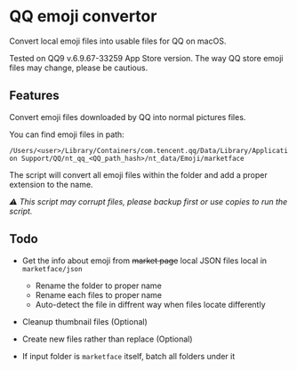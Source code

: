# QQ emoji convertor
Convert local emoji files into usable files for QQ on macOS.

Tested on QQ9 v.6.9.67-33259 App Store version. The way QQ store emoji files may change, please be cautious.



## Features

Convert emoji files downloaded by QQ into normal pictures files.

You can find emoji files in path:

`/Users/<user>/Library/Containers/com.tencent.qq/Data/Library/Application Support/QQ/nt_qq_<QQ_path_hash>/nt_data/Emoji/marketface`



The script will convert all emoji files within the folder and add a proper extension to the name.

*⚠️ This script may corrupt files, please backup first or use copies to run the script.*



## Todo

- Get the info about emoji from ~~market page~~ local JSON files local in `marketface/json`
  - Rename the folder to proper name
  - Rename each files to proper name
  - Auto-detect the file in diffrent way when files locate differently 
  
- Cleanup thumbnail files (Optional)
- Create new files rather than replace (Optional)
- If input folder is `marketface` itself, batch all folders under it
